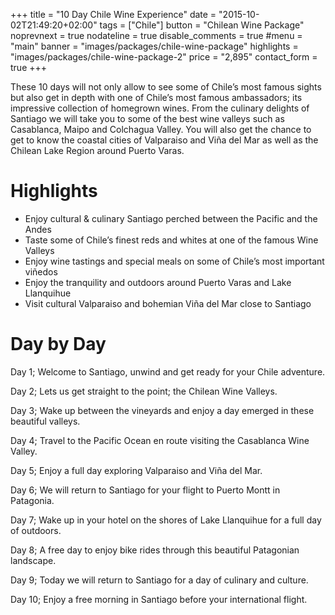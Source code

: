 +++
title = "10 Day Chile Wine Experience"
date = "2015-10-02T21:49:20+02:00"
tags = ["Chile"]
button = "Chilean Wine Package"
noprevnext = true
nodateline = true
disable_comments = true
#menu = "main"
banner = "images/packages/chile-wine-package"
highlights = "images/packages/chile-wine-package-2"
price = "2,895"
contact_form = true
+++

These 10 days will not only allow to see some of Chile’s most famous sights but also get in depth with one of Chile’s most famous ambassadors; its impressive collection of homegrown wines. From the culinary delights of Santiago we will take you to some of the best wine valleys such as Casablanca, Maipo and Colchagua Valley. You will also get the chance to get to know the coastal cities of Valparaiso and Viña del Mar as well as the Chilean Lake Region around Puerto Varas.

# Highlights

* Enjoy cultural & culinary Santiago perched between the Pacific and the Andes
* Taste some of Chile’s finest reds and whites at one of the famous Wine Valleys  
* Enjoy wine tastings and special meals on some of Chile’s most important viñedos
* Enjoy the tranquility and outdoors around Puerto Varas and Lake Llanquihue
* Visit cultural Valparaiso and bohemian Viña del Mar close to Santiago

# Day by Day

Day 1; Welcome to Santiago, unwind and get ready for your Chile adventure.

Day 2; Lets us get straight to the point; the Chilean Wine Valleys.

Day 3; Wake up between the vineyards and enjoy a day emerged in these beautiful valleys.

Day 4; Travel to the Pacific Ocean en route visiting the Casablanca Wine Valley.

Day 5; Enjoy a full day exploring Valparaiso and Viña del Mar.

Day 6; We will return to Santiago for your flight to Puerto Montt in Patagonia.

Day 7;  Wake up in your hotel on the shores of Lake Llanquihue for a full day of outdoors.

Day 8; A free day to enjoy bike rides through this beautiful Patagonian landscape.

Day 9; Today we will return to Santiago for a day of culinary and culture.

Day 10; Enjoy a free morning in Santiago before your international flight.
